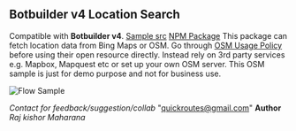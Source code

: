 ## Botbuilder v4 Location Search

Compatible with **Botbuilder v4**. 
[Sample src](https://github.com/Raj-kishore/Microsoft-Botbuilder-Location-Search)
[NPM Package](https://www.npmjs.com/package/botbuilder-location-bing-osm)
This package can fetch location data from Bing Maps or OSM. Go through [OSM Usage Policy](https://operations.osmfoundation.org/policies/tiles/) before using their open resource directly. Instead rely on 3rd party services e.g. Mapbox, Mapquest etc or set up your own OSM server. This OSM sample is just for demo purpose and not for business use. 

![Flow Sample](https://raw.githubusercontent.com/Raj-kishore/Microsoft-Botbuilder-Location-Search/master/sample.png)

*Contact for feedback/suggestion/collab*
"quickroutes@gmail.com"
**Author**
*Raj kishor Maharana*